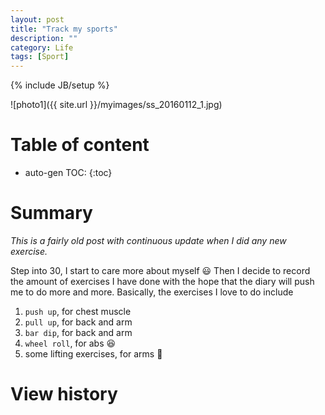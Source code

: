 ```yaml
---
layout: post
title: "Track my sports"
description: ""
category: Life
tags: [Sport]
---
```

{% include JB/setup %}

<script type="text/javascript" src="http://cdn.mathjax.org/mathjax/latest/MathJax.js?config=TeX-AMS-MML_HTMLorMML"></script>


![photo1]({{ site.url }}/myimages/ss_20160112_1.jpg)

# Table of content
* auto-gen TOC:
{:toc}


# Summary

_This is a fairly old post with continuous update when I did any new exercise._

Step into 30, I start to care more about myself :smiley: Then I decide to record the amount of exercises I have done with the hope that the diary will push me to do more and more. Basically, the exercises I love to do include

1. `push up`, for chest muscle
1. `pull up`, for back and arm 
1. `bar dip`, for back and arm
1. `wheel roll`, for abs :laughing:
1. some lifting exercises, for arms :muscle:


# View history

<script src="http://d3js.org/d3.v3.min.js" charset="utf-8"></script>

<style>

body {
  shape-rendering: crispEdges;
}

.day {
  fill: #fff;
  stroke: #ccc;
}

.month {
  fill: none;
  stroke: #000;
  stroke-width: 2px;
}

.RdYlGn .q0-11{fill:rgb(165,0,38)}
.RdYlGn .q1-11{fill:rgb(215,48,39)}
.RdYlGn .q2-11{fill:rgb(244,109,67)}
.RdYlGn .q3-11{fill:rgb(253,174,97)}
.RdYlGn .q4-11{fill:rgb(254,224,139)}
.RdYlGn .q5-11{fill:rgb(255,255,191)}
.RdYlGn .q6-11{fill:rgb(217,239,139)}
.RdYlGn .q7-11{fill:rgb(166,217,106)}
.RdYlGn .q8-11{fill:rgb(102,189,99)}
.RdYlGn .q9-11{fill:rgb(26,152,80)}
.RdYlGn .q10-11{fill:rgb(0,104,55)}

</style>

<example1>
	
<script type="text/javascript">



  var sessions = [
{'date': '2016-11-07', 'pull_up': 30, 'push_up':  50 , 'ab_wheel_roll':  0 , 'bar_dip': 0   , 'gym': 1, 'arm': 0  , 'shoulder':  0, 'bouldering': 0  , 'ski': 0 },	
{'date': '2016-06-17', 'pull_up': 60, 'push_up': 100 , 'ab_wheel_roll':  0 , 'bar_dip': 0   , 'gym': 1, 'arm': 0  , 'shoulder':  0, 'bouldering': 0  , 'ski': 0 },	
{'date': '2016-06-10', 'pull_up': 60, 'push_up':  50 , 'ab_wheel_roll': 40 , 'bar_dip': 0   , 'gym': 1, 'arm': 0  , 'shoulder':  0, 'bouldering': 0  , 'ski': 0 },	
{'date': '2016-04-29', 'pull_up': 50, 'push_up':  50 , 'ab_wheel_roll': 10 , 'bar_dip': 0   , 'gym': 1, 'arm': 0  , 'shoulder':  0, 'bouldering': 0  , 'ski': 0 },	
{'date': '2016-04-22', 'pull_up': 50, 'push_up':  50 , 'ab_wheel_roll': 10 , 'bar_dip': 0   , 'gym': 1, 'arm': 0  , 'shoulder':  0, 'bouldering': 0  , 'ski': 0 },	
{'date': '2016-04-03', 'pull_up': 40, 'push_up':   0 , 'ab_wheel_roll': 40 , 'bar_dip': 0   , 'gym': 1, 'arm': 0  , 'shoulder':  0, 'bouldering': 0  , 'ski': 0 },	
{'date': '2016-04-01', 'pull_up': 60, 'push_up': 100 , 'ab_wheel_roll': 40 , 'bar_dip': 0   , 'gym': 1, 'arm': 0  , 'shoulder':  0, 'bouldering': 0  , 'ski': 0 },	
{'date': '2016-03-23', 'pull_up': 50, 'push_up':  90 , 'ab_wheel_roll': 60 , 'bar_dip': 0   , 'gym': 1, 'arm': 0  , 'shoulder':  0, 'bouldering': 0  , 'ski': 0 },	
{'date': '2016-03-18', 'pull_up': 50, 'push_up': 100 , 'ab_wheel_roll': 40 , 'bar_dip': 0   , 'gym': 1, 'arm':20  , 'shoulder':  0, 'bouldering': 0  , 'ski': 0 },	
{'date': '2016-03-14', 'pull_up': 50, 'push_up': 100 , 'ab_wheel_roll': 40 , 'bar_dip': 0   , 'gym': 1, 'arm':20  , 'shoulder':  0, 'bouldering': 0  , 'ski': 0 },	
{'date': '2016-03-15', 'pull_up': 45, 'push_up':   0 , 'ab_wheel_roll': 40 , 'bar_dip': 0   , 'gym': 1, 'arm': 0  , 'shoulder':  0, 'bouldering': 0  , 'ski': 0 },	
{'date': '2016-03-09', 'pull_up': 45, 'push_up': 100 , 'ab_wheel_roll': 40 , 'bar_dip':10   , 'gym': 1, 'arm': 0  , 'shoulder':  0, 'bouldering': 0  , 'ski': 0 },	  
{'date': '2016-03-04', 'pull_up': 60, 'push_up': 100 , 'ab_wheel_roll': 40 , 'bar_dip':20   , 'gym': 1, 'arm':20  , 'shoulder':  0, 'bouldering': 0  , 'ski': 0 },	  
{'date': '2016-02-27', 'pull_up':  0, 'push_up':   0 , 'ab_wheel_roll': 30 , 'bar_dip': 0   , 'gym': 0, 'arm': 0  , 'shoulder':  0, 'bouldering': 0  , 'ski': 1 },
{'date': '2016-02-25', 'pull_up':  0, 'push_up': 140 , 'ab_wheel_roll': 30 , 'bar_dip': 0   , 'gym': 0, 'arm': 0  , 'shoulder':  0, 'bouldering': 0  , 'ski': 0 },
{'date': '2016-02-19', 'pull_up': 65, 'push_up':   0 , 'ab_wheel_roll': 40 , 'bar_dip': 0   , 'gym': 1, 'arm': 0  , 'shoulder':  0, 'bouldering': 0  , 'ski': 0 },
{'date': '2016-02-12', 'pull_up': 40, 'push_up': 100 , 'ab_wheel_roll': 40 , 'bar_dip': 0   , 'gym': 1, 'arm': 0  , 'shoulder':  0, 'bouldering': 0  , 'ski': 0 },	
{'date': '2016-02-05', 'pull_up': 40, 'push_up':   0 , 'ab_wheel_roll':  0 , 'bar_dip': 0   , 'gym': 1, 'arm': 0  , 'shoulder': 50, 'bouldering': 0  , 'ski': 0 },		  
{'date': '2016-01-29', 'pull_up': 26, 'push_up':   0 , 'ab_wheel_roll': 60 , 'bar_dip': 0   , 'gym': 1, 'arm': 0  , 'shoulder': 50, 'bouldering': 0  , 'ski': 0 },	  
{'date': '2016-01-27', 'pull_up': 27, 'push_up': 160 , 'ab_wheel_roll': 0  , 'bar_dip': 0   , 'gym': 1, 'arm': 0  , 'shoulder': 50, 'bouldering': 0  , 'ski': 0 },	  
{'date': '2016-01-23', 'pull_up': 25, 'push_up': 150 , 'ab_wheel_roll': 0  , 'bar_dip': 0   , 'gym': 1, 'arm': 0  , 'shoulder': 50, 'bouldering': 0  , 'ski': 0 },
{'date': '2016-01-16', 'pull_up':  0, 'push_up':   0 , 'ab_wheel_roll': 0  , 'bar_dip': 0   , 'gym': 0, 'arm': 0  , 'shoulder':  0, 'bouldering': 0  , 'ski': 1 },
{'date': '2016-01-17', 'pull_up':  0, 'push_up':   0 , 'ab_wheel_roll': 0  , 'bar_dip': 0   , 'gym': 0, 'arm': 0  , 'shoulder':  0, 'bouldering': 0  , 'ski': 1 },
{'date': '2016-01-13', 'pull_up':  0, 'push_up': 100 , 'ab_wheel_roll': 0  , 'bar_dip': 0   , 'gym': 0, 'arm': 0  , 'shoulder':  0, 'bouldering': 0  , 'ski': 0 },
{'date': '2016-01-08', 'pull_up': 50, 'push_up': 110 , 'ab_wheel_roll': 0  , 'bar_dip': 40  , 'gym': 1, 'arm': 0  , 'shoulder':  0, 'bouldering': 0  , 'ski': 0 },
{'date': '2016-01-02', 'pull_up': 50, 'push_up': 50  , 'ab_wheel_roll': 0  , 'bar_dip': 40  , 'gym': 0, 'arm': 0  , 'shoulder':  0, 'bouldering': 1  , 'ski': 0 },
{'date': '2015-12-31', 'pull_up':  5, 'push_up': 100 , 'ab_wheel_roll': 0  , 'bar_dip': 0   , 'gym': 1, 'arm': 0  , 'shoulder': 60, 'bouldering': 0  , 'ski': 0 },
{'date': '2015-12-26', 'pull_up': 20, 'push_up': 110 , 'ab_wheel_roll': 0  , 'bar_dip': 0   , 'gym': 0, 'arm': 0  , 'shoulder': 0 , 'bouldering': 1  , 'ski': 0 },
{'date': '2015-12-22', 'pull_up': 40, 'push_up': 100 , 'ab_wheel_roll': 0  , 'bar_dip': 0   , 'gym': 1, 'arm': 0  , 'shoulder': 40, 'bouldering': 0  , 'ski': 0 },
{'date': '2015-12-01', 'pull_up': 50, 'push_up': 100 , 'ab_wheel_roll': 0  , 'bar_dip': 0   , 'gym': 1, 'arm': 0  , 'shoulder': 50, 'bouldering': 0  , 'ski': 0 },
{'date': '2015-11-26', 'pull_up': 40, 'push_up': 50  , 'ab_wheel_roll': 0  , 'bar_dip': 50  , 'gym': 1, 'arm': 0  , 'shoulder': 30, 'bouldering': 0  , 'ski': 0 },
{'date': '2015-11-24', 'pull_up': 50, 'push_up': 20  , 'ab_wheel_roll': 0  , 'bar_dip': 50  , 'gym': 1, 'arm': 0  , 'shoulder': 0 , 'bouldering': 0  , 'ski': 0 },
{'date': '2015-11-19', 'pull_up': 40, 'push_up': 20  , 'ab_wheel_roll': 0  , 'bar_dip': 70  , 'gym': 1, 'arm': 0  , 'shoulder': 0 , 'bouldering': 0  , 'ski': 0 },
{'date': '2015-11-10', 'pull_up': 40, 'push_up': 0   , 'ab_wheel_roll': 0  , 'bar_dip': 60  , 'gym': 1, 'arm': 0  , 'shoulder': 0 , 'bouldering': 0  , 'ski': 0 },
{'date': '2015-10-30', 'pull_up': 50, 'push_up': 70  , 'ab_wheel_roll': 0  , 'bar_dip': 0   , 'gym': 1, 'arm': 0  , 'shoulder': 0 , 'bouldering': 0  , 'ski': 0 },
{'date': '2015-10-27', 'pull_up':  0, 'push_up': 150 , 'ab_wheel_roll': 0  , 'bar_dip': 0   , 'gym': 0, 'arm': 0  , 'shoulder': 0 , 'bouldering': 0  , 'ski': 0 },
{'date': '2015-10-23', 'pull_up': 50, 'push_up': 0   , 'ab_wheel_roll': 0  , 'bar_dip': 70  , 'gym': 1, 'arm': 0  , 'shoulder': 40, 'bouldering': 0  , 'ski': 0 },
{'date': '2015-10-20', 'pull_up': 50, 'push_up': 0   , 'ab_wheel_roll': 0  , 'bar_dip': 40  , 'gym': 1, 'arm': 40 , 'shoulder': 40, 'bouldering': 0  , 'ski': 0 },
{'date': '2015-10-19', 'pull_up': 10, 'push_up': 0   , 'ab_wheel_roll': 0  , 'bar_dip': 0   , 'gym': 0, 'arm': 0  , 'shoulder': 0 , 'bouldering': 0  , 'ski': 0 },
{'date': '2015-10-15', 'pull_up': 40, 'push_up': 0   , 'ab_wheel_roll': 0  , 'bar_dip': 0   , 'gym': 1, 'arm': 0  , 'shoulder': 60, 'bouldering': 0  , 'ski': 0 },
{'date': '2015-10-13', 'pull_up': 40, 'push_up': 0   , 'ab_wheel_roll': 0  , 'bar_dip': 0   , 'gym': 1, 'arm': 0  , 'shoulder': 40, 'bouldering': 0  , 'ski': 0 },
{'date': '2015-10-10', 'pull_up':  0, 'push_up': 0   , 'ab_wheel_roll': 0  , 'bar_dip': 0   , 'gym': 0, 'arm': 0  , 'shoulder': 0 , 'bouldering': 1  , 'ski': 0 },
{'date': '2015-09-18', 'pull_up': 50, 'push_up': 0   , 'ab_wheel_roll': 0  , 'bar_dip': 50  , 'gym': 1, 'arm': 0  , 'shoulder': 30, 'bouldering': 0  , 'ski': 0 },
{'date': '2015-09-15', 'pull_up': 60, 'push_up': 0   , 'ab_wheel_roll': 0  , 'bar_dip': 100 , 'gym': 1, 'arm': 0  , 'shoulder': 0 , 'bouldering': 0  , 'ski': 0 },
{'date': '2015-09-13', 'pull_up':  0, 'push_up': 100 , 'ab_wheel_roll': 0  , 'bar_dip':   0 , 'gym': 0, 'arm': 0  , 'shoulder': 0 , 'bouldering': 0  , 'ski': 0 },
{'date': '2015-09-12', 'pull_up':  0, 'push_up': 20  , 'ab_wheel_roll': 0  , 'bar_dip':   0 , 'gym': 0, 'arm': 0  , 'shoulder': 0 , 'bouldering': 0  , 'ski': 0 },
{'date': '2015-09-11', 'pull_up': 50, 'push_up': 0   , 'ab_wheel_roll': 0  , 'bar_dip': 100 , 'gym': 1, 'arm': 10 , 'shoulder': 0 , 'bouldering': 0  , 'ski': 0 },
{'date': '2015-09-09', 'pull_up': 50, 'push_up': 0   , 'ab_wheel_roll': 0  , 'bar_dip': 100 , 'gym': 1, 'arm': 0  , 'shoulder': 0 , 'bouldering': 0  , 'ski': 0 },
{'date': '2015-09-04', 'pull_up': 50, 'push_up': 0   , 'ab_wheel_roll': 0  , 'bar_dip': 110 , 'gym': 1, 'arm': 40 , 'shoulder': 0 , 'bouldering': 0  , 'ski': 0 },
{'date': '2015-09-02', 'pull_up': 40, 'push_up': 0   , 'ab_wheel_roll': 0  , 'bar_dip': 0   , 'gym': 0, 'arm': 0  , 'shoulder': 0 , 'bouldering': 0  , 'ski': 0 },
{'date': '2015-08-29', 'pull_up': 40, 'push_up': 0   , 'ab_wheel_roll': 0  , 'bar_dip': 100 , 'gym': 0, 'arm': 0  , 'shoulder': 0 , 'bouldering': 0  , 'ski': 0 },
{'date': '2015-08-26', 'pull_up': 40, 'push_up': 0   , 'ab_wheel_roll': 0  , 'bar_dip': 100 , 'gym': 1, 'arm': 40 , 'shoulder': 0 , 'bouldering': 0  , 'ski': 0 },
{'date': '2015-08-21', 'pull_up': 40, 'push_up': 0   , 'ab_wheel_roll': 0  , 'bar_dip': 100 , 'gym': 1, 'arm': 0  , 'shoulder': 0 , 'bouldering': 0  , 'ski': 0 },
{'date': '2015-08-18', 'pull_up': 0 , 'push_up': 100 , 'ab_wheel_roll': 0  , 'bar_dip': 0   , 'gym': 0, 'arm': 0  , 'shoulder': 0 , 'bouldering': 0  , 'ski': 0 },
{'date': '2015-08-15', 'pull_up': 45, 'push_up': 0   , 'ab_wheel_roll': 10 , 'bar_dip': 100 , 'gym': 1, 'arm': 0  , 'shoulder': 0 , 'bouldering': 0  , 'ski': 0 },
{'date': '2015-08-14', 'pull_up': 20, 'push_up': 100 , 'ab_wheel_roll': 0  , 'bar_dip': 0   , 'gym': 0, 'arm': 0  , 'shoulder': 0 , 'bouldering': 0  , 'ski': 0 },
{'date': '2015-08-12', 'pull_up': 0 , 'push_up': 100 , 'ab_wheel_roll': 0  , 'bar_dip': 0   , 'gym': 0, 'arm': 0  , 'shoulder': 0 , 'bouldering': 0  , 'ski': 0 },
{'date': '2015-07-31', 'pull_up': 40, 'push_up': 0   , 'ab_wheel_roll': 0  , 'bar_dip': 130 , 'gym': 1, 'arm': 60 , 'shoulder': 0 , 'bouldering': 0  , 'ski': 0 },
{'date': '2015-07-28', 'pull_up': 40, 'push_up': 0   , 'ab_wheel_roll': 0  , 'bar_dip': 130 , 'gym': 1, 'arm': 60 , 'shoulder': 0 , 'bouldering': 0  , 'ski': 0 },
{'date': '2015-07-25', 'pull_up': 20, 'push_up': 30  , 'ab_wheel_roll': 0  , 'bar_dip': 130 , 'gym': 1, 'arm': 60 , 'shoulder': 0 , 'bouldering': 0  , 'ski': 0 },
{'date': '2015-07-21', 'pull_up': 20, 'push_up': 40  , 'ab_wheel_roll': 40 , 'bar_dip': 140 , 'gym': 1, 'arm': 60 , 'shoulder': 0 , 'bouldering': 0  , 'ski': 0 },
{'date': '2015-07-18', 'pull_up':  0, 'push_up': 150 , 'ab_wheel_roll': 0  , 'bar_dip': 0   , 'gym': 0, 'arm': 0  , 'shoulder': 0 , 'bouldering': 0  , 'ski': 0 },
{'date': '2015-07-16', 'pull_up':  0, 'push_up': 100 , 'ab_wheel_roll': 0  , 'bar_dip': 0   , 'gym': 0, 'arm': 0  , 'shoulder': 0 , 'bouldering': 0  , 'ski': 0 },
{'date': '2015-07-14', 'pull_up':  0, 'push_up': 10  , 'ab_wheel_roll': 0  , 'bar_dip': 0   , 'gym': 0, 'arm': 0  , 'shoulder': 0 , 'bouldering': 0  , 'ski': 0 },
{'date': '2015-07-11', 'pull_up':  0, 'push_up': 80  , 'ab_wheel_roll': 0  , 'bar_dip': 0   , 'gym': 0, 'arm': 0  , 'shoulder': 0 , 'bouldering': 0  , 'ski': 0 },
{'date': '2015-07-10', 'pull_up': 40, 'push_up': 0   , 'ab_wheel_roll': 0  , 'bar_dip': 10  , 'gym': 1, 'arm': 50 , 'shoulder': 0 , 'bouldering': 0  , 'ski': 0 },
{'date': '2015-07-03', 'pull_up': 40, 'push_up': 0   , 'ab_wheel_roll': 0  , 'bar_dip': 75  , 'gym': 1, 'arm': 0  , 'shoulder': 0 , 'bouldering': 0  , 'ski': 0 },
{'date': '2015-06-12', 'pull_up': 30, 'push_up': 0   , 'ab_wheel_roll': 20 , 'bar_dip': 110 , 'gym': 1, 'arm': 100, 'shoulder': 0 , 'bouldering': 0  , 'ski': 0 },
{'date': '2015-06-09', 'pull_up': 40, 'push_up': 0   , 'ab_wheel_roll': 20 , 'bar_dip': 100 , 'gym': 1, 'arm': 0  , 'shoulder': 0 , 'bouldering': 0  , 'ski': 0 },
{'date': '2015-05-29', 'pull_up': 40, 'push_up': 0   , 'ab_wheel_roll': 0  , 'bar_dip': 100 , 'gym': 1, 'arm': 0  , 'shoulder': 0 , 'bouldering': 0  , 'ski': 0 },
{'date': '2015-05-16', 'pull_up': 0 , 'push_up': 0   , 'ab_wheel_roll': 30 , 'bar_dip': 0   , 'gym': 0, 'arm': 0  , 'shoulder': 0 , 'bouldering': 0  , 'ski': 0 },
{'date': '2015-05-15', 'pull_up': 35, 'push_up': 0   , 'ab_wheel_roll': 20 , 'bar_dip': 120 , 'gym': 1, 'arm': 0  , 'shoulder': 0 , 'bouldering': 0  , 'ski': 0 },
{'date': '2015-05-13', 'pull_up': 20, 'push_up': 100 , 'ab_wheel_roll': 20 , 'bar_dip': 0   , 'gym': 0, 'arm': 0  , 'shoulder': 0 , 'bouldering': 0  , 'ski': 0 },
{'date': '2015-05-11', 'pull_up': 20, 'push_up': 100 , 'ab_wheel_roll': 0  , 'bar_dip': 0   , 'gym': 0, 'arm': 0  , 'shoulder': 0 , 'bouldering': 0  , 'ski': 0 },
{'date': '2015-05-08', 'pull_up': 20, 'push_up': 100 , 'ab_wheel_roll': 0  , 'bar_dip': 0   , 'gym': 0, 'arm': 0  , 'shoulder': 0 , 'bouldering': 0  , 'ski': 0 },
];


/*-----------------------------*/

var width    = 900,
    height   = 300,
    cellSize = 13; // cell size

var no_months_in_a_row = Math.floor(width / (cellSize * 7 + 50));
var shift_up = cellSize * 3;

var day = d3.time.format("%w"), // day of the week
    day_of_month = d3.time.format("%e") // day of the month
    day_of_year = d3.time.format("%j")
    week = d3.time.format("%U"), // week number of the year
    month = d3.time.format("%m"), // month number
    year = d3.time.format("%Y"),
    percent = d3.format(".1%"),
    format = d3.time.format("%Y-%m-%d");


var color = d3.scale.linear().range(["white", 'red']).domain([0, 250])
var dateParse = d3.time.format("%Y-%m-%d");

var svg = d3.select("example1").selectAll("svg")
    .data(d3.range(2015, 2017))
    .enter().append("svg")
    .attr("width", width)
    .attr("height", height)
    .attr("class", "RdYlGn")
    .append("g")

svg.append("text")
    .attr("transform", "translate(-6," + cellSize * 3.5 + ")rotate(-90)")
    .style("text-anchor", "middle")
    .text(function(d) { return d; });

var rect = svg.selectAll(".day")
        .data(function(d) { 
          return d3.time.days(new Date(d, 0, 1), new Date(d + 1, 0, 1));
        })
      .enter().append("rect")
        .attr("class", "day")
        .attr("width", cellSize)
        .attr("height", cellSize)
        .attr("x", function(d) {
          var month_padding = 1.2 * cellSize*7 * ((month(d)-1) % (no_months_in_a_row));
          return day(d) * cellSize + month_padding; 
        })
        .attr("y", function(d) { 
          var week_diff = week(d) - week(new Date(year(d), month(d)-1, 1) );
          var row_level = Math.ceil(month(d) / (no_months_in_a_row));
          return (week_diff*cellSize) + row_level*cellSize*8 - cellSize/2 - shift_up;
        })
        .datum(format);

var month_titles = svg.selectAll(".month-title")  // Jan, Feb, Mar and the whatnot
      .data(function(d) { 
        return d3.time.months(new Date(d, 0, 1), new Date(d + 1, 0, 1)); })
    .enter().append("text")
      .text(monthTitle)
      .attr("x", function(d, i) {
        var month_padding = 1.2 * cellSize*7* ((month(d)-1) % (no_months_in_a_row));
        return month_padding;
      })
      .attr("y", function(d, i) {
        var week_diff = week(d) - week(new Date(year(d), month(d)-1, 1) );
        var row_level = Math.ceil(month(d) / (no_months_in_a_row));
        return (week_diff*cellSize) + row_level*cellSize*8 - cellSize - shift_up;
      })
      .attr("class", "month-title")
      .attr("d", monthTitle);

var year_titles = svg.selectAll(".year-title")  // Jan, Feb, Mar and the whatnot
      .data(function(d) { 
        return d3.time.years(new Date(d, 0, 1), new Date(d + 1, 0, 1)); })
      .enter().append("text")
      .text(yearTitle)
      .attr("x", function(d, i) { return width/2 - 100; })
      .attr("y", function(d, i) { return cellSize*5.5 - shift_up; })
      .attr("class", "year-title")
      .attr("d", yearTitle);

var tooltip = d3.select("body")
  .append("div").attr("id", "tooltip")
  .style("position", "absolute")
  .style("z-index", "10")
  .style("visibility", "hidden")
  .text("a simple tooltip");

d3.json("", function(error, data) {

  sessions.forEach(function(d) {
    d.dd = format(dateParse.parse(d.date));
  });

  var nest = d3.nest()
    .key(function(d) { return d.dd; })
    .map(sessions);

  rect.filter(function(d) { return d in nest; })
    .attr("class", function(d) { return "day"; })
    .style("fill", function(d) { return color(nest[d][0].pull_up+nest[d][0].push_up+nest[d][0].ab_wheel_roll+nest[d][0].bar_dip+nest[d][0].arm+nest[d][0].shoulder+nest[d][0].bouldering*50+nest[d][0].ski*50); })


   //  Tooltip
  rect.on("mouseover", mouseover);
  rect.on("mouseout", mouseout);

  function mouseover(d) {
    tooltip.style("visibility", "visible");

    var textcontent = (nest[d] !== undefined) ?  "\n pull up:\t\t" + nest[d][0].pull_up + "\n push up:\t\t" + nest[d][0].push_up + "\n ab wheel roll:\t" + nest[d][0].ab_wheel_roll + "\n bar dip:\t\t" + nest[d][0].bar_dip + "\n arm:\t\t\t" + nest[d][0].arm + "\n shoulder:\t\t" + nest[d][0].shoulder + "\n bouldering:\t\t" + nest[d][0].bouldering + "\n ski:\t\t" + nest[d][0].ski: '\n No GYM ?? Kidding me ??';
    var textdata = d + ":" + textcontent;

    tooltip.transition()        
      .duration(200)      
      .style("opacity", 1);  
    
    tooltip.html(textdata)  
      .style("left", (d3.event.pageX)+30 + "px")     
      .style("top", (d3.event.pageY) + "px"); 
   }

  function mouseout (d) {
    tooltip.transition()
      .duration(500)      
      .style("opacity", 0); 
    var $tooltip = $("#tooltip");
    $tooltip.empty();
   }
});

function monthPath(t0) {
  var t1 = new Date(t0.getFullYear(), t0.getMonth() + 1, 0),
    d0 = +day(t0), w0 = +week(t0),
    d1 = +day(t1), w1 = +week(t1);
  return "M" + (w0 + 1) * cellSize + "," + d0 * cellSize
    + "H" + w0 * cellSize + "V" + 7 * cellSize
    + "H" + w1 * cellSize + "V" + (d1 + 1) * cellSize
    + "H" + (w1 + 1) * cellSize + "V" + 0
    + "H" + (w0 + 1) * cellSize + "Z";


}

function dayTitle (t0) {
  return t0.toString().split(" ")[2];
}
function monthTitle (t0) {
  return t0.toString().split(" ")[1];
}
function yearTitle (t0) {
  return t0.toString().split(" ")[3];
}


/*-----------------------------*/


// The table generation function
function tabulate(data, columns) {
	
    var table = d3.select("example1").append("table")
            .attr("style", "margin-left: 0px"),
        thead = table.append("thead"),
        tbody = table.append("tbody");

    // append the header row
    thead.append("tr")
        .selectAll("th")
        .data(columns)
        .enter()
        .append("th")
        .text(function(column) { return column; });

    // create a row for each object in the data
    var rows = tbody.selectAll("tr")
        .data(data)
        .enter()
        .append("tr");

    // create a cell in each row for each column
    var cells = rows.selectAll("td")
        .data(function(row) {
            return columns.map(function(column) {
                return {column: column, value: row[column]};
            });
        })
        .enter()
        .append("td")
        .attr("style", "font-family: Courier") // sets the font style
        .html(function(d) { return d.value; });
    console.log(cells)
    return table;
}

// render the table
var peopleTable = tabulate(sessions, ["date", "pull_up", "push_up", "ab_wheel_roll", "bar_dip", "gym", "arm", "shoulder", "bouldering", "ski"]);




</script>

</example1>



               
                

